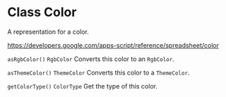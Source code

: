 # Class Color

A representation for a color.

https://developers.google.com/apps-script/reference/spreadsheet/color

`asRgbColor()`  `RgbColor`  Converts this color to an `RgbColor`.

`asThemeColor()`  `ThemeColor`  Converts this color to a `ThemeColor`.

`getColorType()`  `ColorType`  Get the type of this color.